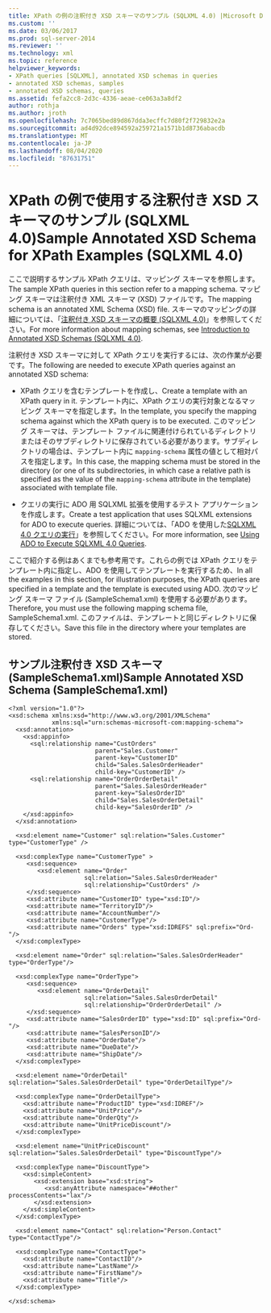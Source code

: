 ```yaml
---
title: XPath の例の注釈付き XSD スキーマのサンプル (SQLXML 4.0) |Microsoft Docs
ms.custom: ''
ms.date: 03/06/2017
ms.prod: sql-server-2014
ms.reviewer: ''
ms.technology: xml
ms.topic: reference
helpviewer_keywords:
- XPath queries [SQLXML], annotated XSD schemas in queries
- annotated XSD schemas, samples
- annotated XSD schemas, queries
ms.assetid: fefa2cc8-2d3c-4336-aeae-ce063a3a8df2
author: rothja
ms.author: jroth
ms.openlocfilehash: 7c7065bed89d867dda3ecffc7d80f2f729832e2a
ms.sourcegitcommit: ad4d92dce894592a259721a1571b1d8736abacdb
ms.translationtype: MT
ms.contentlocale: ja-JP
ms.lasthandoff: 08/04/2020
ms.locfileid: "87631751"
---
```

# <a name="sample-annotated-xsd-schema-for-xpath-examples-sqlxml-40"></a><span data-ttu-id="d12d1-102">XPath の例で使用する注釈付き XSD スキーマのサンプル (SQLXML 4.0)</span><span class="sxs-lookup"><span data-stu-id="d12d1-102">Sample Annotated XSD Schema for XPath Examples (SQLXML 4.0)</span></span>
  <span data-ttu-id="d12d1-103">ここで説明するサンプル XPath クエリは、マッピング スキーマを参照します。</span><span class="sxs-lookup"><span data-stu-id="d12d1-103">The sample XPath queries in this section refer to a mapping schema.</span></span> <span data-ttu-id="d12d1-104">マッピング スキーマは注釈付き XML スキーマ (XSD) ファイルです。</span><span class="sxs-lookup"><span data-stu-id="d12d1-104">The mapping schema is an annotated XML Schema (XSD) file.</span></span> <span data-ttu-id="d12d1-105">スキーマのマッピングの詳細については、「[注釈付き XSD スキーマの概要 &#40;SQLXML 4.0&#41;](../../sqlxml/annotated-xsd-schemas/introduction-to-annotated-xsd-schemas-sqlxml-4-0.md)」を参照してください。</span><span class="sxs-lookup"><span data-stu-id="d12d1-105">For more information about mapping schemas, see [Introduction to Annotated XSD Schemas &#40;SQLXML 4.0&#41;](../../sqlxml/annotated-xsd-schemas/introduction-to-annotated-xsd-schemas-sqlxml-4-0.md).</span></span>  
  
 <span data-ttu-id="d12d1-106">注釈付き XSD スキーマに対して XPath クエリを実行するには、次の作業が必要です。</span><span class="sxs-lookup"><span data-stu-id="d12d1-106">The following are needed to execute XPath queries against an annotated XSD schema:</span></span>  
  
-   <span data-ttu-id="d12d1-107">XPath クエリを含むテンプレートを作成し、</span><span class="sxs-lookup"><span data-stu-id="d12d1-107">Create a template with an XPath query in it.</span></span> <span data-ttu-id="d12d1-108">テンプレート内に、XPath クエリの実行対象となるマッピング スキーマを指定します。</span><span class="sxs-lookup"><span data-stu-id="d12d1-108">In the template, you specify the mapping schema against which the XPath query is to be executed.</span></span> <span data-ttu-id="d12d1-109">このマッピング スキーマは、テンプレート ファイルに関連付けられているディレクトリまたはそのサブディレクトリに保存されている必要があります。サブディレクトリの場合は、テンプレート内に `mapping-schema` 属性の値として相対パスを指定します。</span><span class="sxs-lookup"><span data-stu-id="d12d1-109">In this case, the mapping schema must be stored in the directory (or one of its subdirectories, in which case a relative path is specified as the value of the `mapping-schema` attribute in the template) associated with template file.</span></span>  
  
-   <span data-ttu-id="d12d1-110">クエリの実行に ADO 用 SQLXML 拡張を使用するテスト アプリケーションを作成します。</span><span class="sxs-lookup"><span data-stu-id="d12d1-110">Create a test application that uses SQLXML extensions for ADO to execute queries.</span></span> <span data-ttu-id="d12d1-111">詳細については、「ADO を使用した[SQLXML 4.0 クエリの実行](../../sqlxml/using-ado-to-execute-sqlxml-4-0-queries.md)」を参照してください。</span><span class="sxs-lookup"><span data-stu-id="d12d1-111">For more information, see [Using ADO to Execute SQLXML 4.0 Queries](../../sqlxml/using-ado-to-execute-sqlxml-4-0-queries.md).</span></span>  
  
 <span data-ttu-id="d12d1-112">ここで紹介する例はあくまでも参考用です。これらの例では XPath クエリをテンプレート内に指定し、ADO を使用してテンプレートを実行するため、</span><span class="sxs-lookup"><span data-stu-id="d12d1-112">In all the examples in this section, for illustration purposes, the XPath queries are specified in a template and the template is executed using ADO.</span></span> <span data-ttu-id="d12d1-113">次のマッピング スキーマ ファイル (SampleSchema1.xml) を使用する必要があります。</span><span class="sxs-lookup"><span data-stu-id="d12d1-113">Therefore, you must use the following mapping schema file, SampleSchema1.xml.</span></span> <span data-ttu-id="d12d1-114">このファイルは、テンプレートと同じディレクトリに保存してください。</span><span class="sxs-lookup"><span data-stu-id="d12d1-114">Save this file in the directory where your templates are stored.</span></span>  
  
## <a name="sample-annotated-xsd-schema-sampleschema1xml"></a><span data-ttu-id="d12d1-115">サンプル注釈付き XSD スキーマ (SampleSchema1.xml)</span><span class="sxs-lookup"><span data-stu-id="d12d1-115">Sample Annotated XSD Schema (SampleSchema1.xml)</span></span>  
  
```  
<?xml version="1.0"?>  
<xsd:schema xmlns:xsd="http://www.w3.org/2001/XMLSchema"  
            xmlns:sql="urn:schemas-microsoft-com:mapping-schema">  
  <xsd:annotation>  
    <xsd:appinfo>  
      <sql:relationship name="CustOrders"  
                        parent="Sales.Customer"  
                        parent-key="CustomerID"  
                        child="Sales.SalesOrderHeader"  
                        child-key="CustomerID" />  
      <sql:relationship name="OrderOrderDetail"  
                        parent="Sales.SalesOrderHeader"  
                        parent-key="SalesOrderID"  
                        child="Sales.SalesOrderDetail"  
                        child-key="SalesOrderID" />  
    </xsd:appinfo>  
  </xsd:annotation>  
  
  <xsd:element name="Customer" sql:relation="Sales.Customer" type="CustomerType" />  
  
  <xsd:complexType name="CustomerType" >  
     <xsd:sequence>  
        <xsd:element name="Order"   
                     sql:relation="Sales.SalesOrderHeader"  
                     sql:relationship="CustOrders" />  
     </xsd:sequence>  
     <xsd:attribute name="CustomerID" type="xsd:ID"/>  
     <xsd:attribute name="TerritoryID"/>  
     <xsd:attribute name="AccountNumber"/>  
     <xsd:attribute name="CustomerType"/>  
     <xsd:attribute name="Orders" type="xsd:IDREFS" sql:prefix="Ord-"/>  
  </xsd:complexType>  
  
  <xsd:element name="Order" sql:relation="Sales.SalesOrderHeader" type="OrderType"/>  
  
  <xsd:complexType name="OrderType">  
     <xsd:sequence>  
        <xsd:element name="OrderDetail"   
                     sql:relation="Sales.SalesOrderDetail"  
                     sql:relationship="OrderOrderDetail" />  
     </xsd:sequence>  
     <xsd:attribute name="SalesOrderID" type="xsd:ID" sql:prefix="Ord-"/>  
     <xsd:attribute name="SalesPersonID"/>  
     <xsd:attribute name="OrderDate"/>  
     <xsd:attribute name="DueDate"/>  
     <xsd:attribute name="ShipDate"/>  
  </xsd:complexType>  
  
  <xsd:element name="OrderDetail" sql:relation="Sales.SalesOrderDetail" type="OrderDetailType"/>  
  
  <xsd:complexType name="OrderDetailType">  
    <xsd:attribute name="ProductID" type="xsd:IDREF"/>  
    <xsd:attribute name="UnitPrice"/>  
    <xsd:attribute name="OrderQty"/>  
    <xsd:attribute name="UnitPriceDiscount"/>  
  </xsd:complexType>  
  
  <xsd:element name="UnitPriceDiscount" sql:relation="Sales.SalesOrderDetail" type="DiscountType"/>  
  
  <xsd:complexType name="DiscountType">  
    <xsd:simpleContent>  
       <xsd:extension base="xsd:string">  
          <xsd:anyAttribute namespace="##other" processContents="lax"/>  
       </xsd:extension>  
    </xsd:simpleContent>  
  </xsd:complexType>  
  
  <xsd:element name="Contact" sql:relation="Person.Contact" type="ContactType"/>  
  
  <xsd:complexType name="ContactType">  
    <xsd:attribute name="ContactID"/>  
    <xsd:attribute name="LastName"/>  
    <xsd:attribute name="FirstName"/>  
    <xsd:attribute name="Title"/>  
  </xsd:complexType>  
  
</xsd:schema>  
```  
  
  
